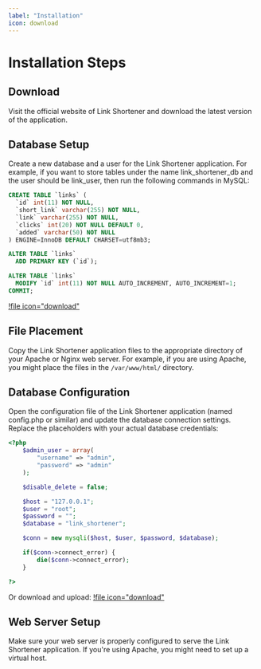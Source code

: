 ```yaml
---
label: "Installation"
icon: download
---
```


# Installation Steps
## Download
Visit the official website of Link Shortener and download the latest version of the application.

## Database Setup
Create a new database and a user for the Link Shortener application. For example, if you want to store tables under the name link_shortener_db and the user should be link_user, then run the following commands in MySQL:

```sql
CREATE TABLE `links` (
  `id` int(11) NOT NULL,
  `short_link` varchar(255) NOT NULL,
  `link` varchar(255) NOT NULL,
  `clicks` int(20) NOT NULL DEFAULT 0,
  `added` varchar(50) NOT NULL
) ENGINE=InnoDB DEFAULT CHARSET=utf8mb3;

ALTER TABLE `links`
  ADD PRIMARY KEY (`id`);

ALTER TABLE `links`
  MODIFY `id` int(11) NOT NULL AUTO_INCREMENT, AUTO_INCREMENT=1;
COMMIT;
```
[!file icon="download"](/assets/database.sql)

## File Placement
Copy the Link Shortener application files to the appropriate directory of your Apache or Nginx web server. For example, if you are using Apache, you might place the files in the `/var/www/html/` directory.

## Database Configuration
Open the configuration file of the Link Shortener application (named config.php or similar) and update the database connection settings. Replace the placeholders with your actual database credentials:

```php
<?php
    $admin_user = array(
        "username" => "admin",
        "password" => "admin"
    );

    $disable_delete = false;

    $host = "127.0.0.1";
    $user = "root";
    $password = "";
    $database = "link_shortener";

    $conn = new mysqli($host, $user, $password, $database);

    if($conn->connect_error) {
        die($conn->connect_error);
    }

?>
```
Or download and upload:
[!file icon="download"](/assets/config.php)

## Web Server Setup
Make sure your web server is properly configured to serve the Link Shortener application. If you're using Apache, you might need to set up a virtual host.